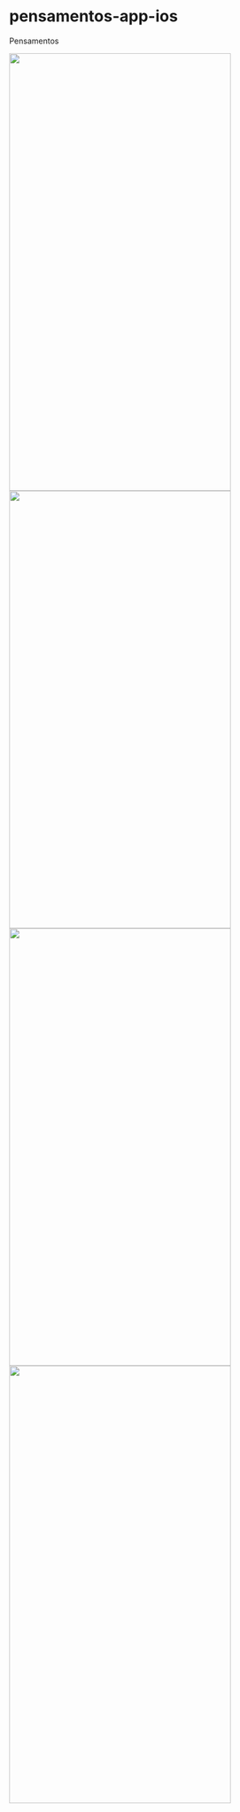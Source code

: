 # pensamentos-app-ios
Pensamentos

<img src= "https://user-images.githubusercontent.com/39272194/56988486-8a249400-6b66-11e9-97d3-477bb6c2a5ac.png" width="400" height="790">

<img src= "https://user-images.githubusercontent.com/39272194/56988490-8e50b180-6b66-11e9-94d7-e795271dd23d.png" width="400" height="790">

<img src= "https://user-images.githubusercontent.com/39272194/56988616-dd96e200-6b66-11e9-891e-410a4bc4681a.png" width="400" height="790">

<img src= "https://user-images.githubusercontent.com/39272194/56988622-e091d280-6b66-11e9-96ec-f1863175b263.png"  width="400" height="790">

